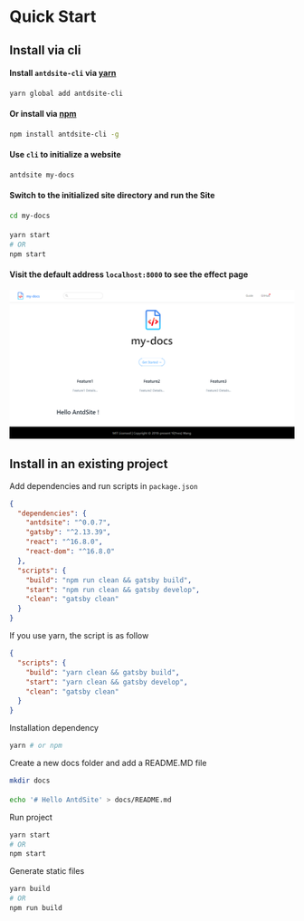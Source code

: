 # Quick Start

## Install via cli

#### Install `antdsite-cli` via [yarn](https://yarnpkg.com)

```bash
yarn global add antdsite-cli
```

#### Or install via [npm](https://docs.npmjs.com/cli/install.html)

```bash
npm install antdsite-cli -g
```

#### Use `cli` to initialize a website

```bash
antdsite my-docs
```

#### Switch to the initialized site directory and run the Site

```bash
cd my-docs

yarn start
# OR
npm start
```

#### Visit the default address `localhost:8000` to see the effect page

<p align="center">
<img src="https://github.com/wangyi7099/pictureCdn/blob/master/allPic/antdsite/screenshot.png?raw=true" width="700" />
</p>

## Install in an existing project

Add dependencies and run scripts in `package.json`

```json
{
  "dependencies": {
    "antdsite": "^0.0.7",
    "gatsby": "^2.13.39",
    "react": "^16.8.0",
    "react-dom": "^16.8.0"
  },
  "scripts": {
    "build": "npm run clean && gatsby build",
    "start": "npm run clean && gatsby develop",
    "clean": "gatsby clean"
  }
}
```

If you use yarn, the script is as follow

```json
{
  "scripts": {
    "build": "yarn clean && gatsby build",
    "start": "yarn clean && gatsby develop",
    "clean": "gatsby clean"
  }
}
```

Installation dependency

```bash
yarn # or npm
```

Create a new docs folder and add a README.MD file

```bash
mkdir docs

echo '# Hello AntdSite' > docs/README.md
```

Run project

```bash
yarn start
# OR
npm start
```

Generate static files

```bash
yarn build
# OR
npm run build
```

